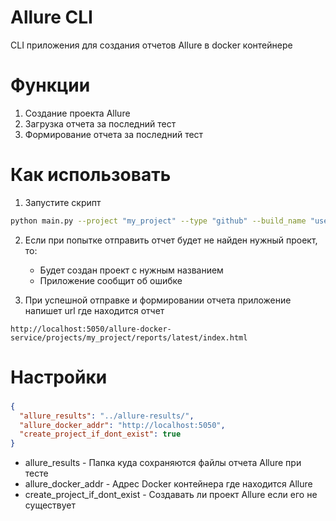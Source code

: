 # Allure CLI
CLI приложения для создания отчетов Allure в docker контейнере

# Функции

1. Создание проекта Allure
2. Загрузка отчета за последний тест
3. Формирование отчета за последний тест

# Как использовать

1. Запустите скрипт
```bash
python main.py --project "my_project" --type "github" --build_name "user" --build_url "https://github.com/ledxdeliveryflopp"
```

2. Если при попытке отправить отчет будет не найден нужный проект, то:
    - Будет создан проект с нужным названием
    - Приложение сообщит об ошибке

3. При успешной отправке и формировании отчета приложение напишет url где находится отчет
```http
http://localhost:5050/allure-docker-service/projects/my_project/reports/latest/index.html
```

# Настройки

###
```json
{
  "allure_results": "../allure-results/",
  "allure_docker_addr": "http://localhost:5050",
  "create_project_if_dont_exist": true
}
```
- allure_results - Папка куда сохраняются файлы отчета Allure при тесте
- allure_docker_addr - Адрес Docker контейнера где находится Allure
- create_project_if_dont_exist - Создавать ли проект Allure если его не существует
